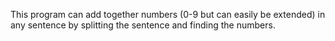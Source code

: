 This program can add together numbers (0-9 but can easily be extended) in any sentence by splitting the sentence and finding the numbers. 
